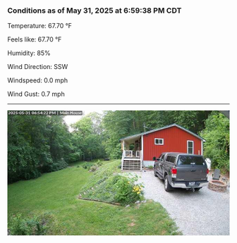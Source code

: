 ### Conditions as of May 31, 2025 at 6:59:38 PM CDT 

Temperature: 67.70 &deg;F

Feels like: 67.70 &deg;F

Humidity: 85%

Wind Direction: SSW

Windspeed: 0.0 mph

Wind Gust: 0.7 mph

---

<img src="./images/latest.jpeg"/>

